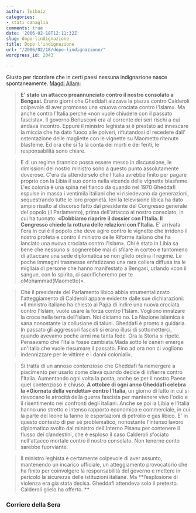 ```yaml
---
author: leibniz
categories:
- stati canaglia
comments: true
date: '2006-02-18T12:11:32Z'
slug: dopo-lindignazione
title: Dopo l'indignazione
url: "/2006/02/18/dopo-lindignazione/"
wordpress_id: 2043

---
```

Giusto per ricordare che in certi paesi nessuna indignazione nasce spontaneamente. [Magdi Allam](https://www.corriere.it/Primo_Piano/Esteri/2006/02_Febbraio/18/allam1802.shtml):


> **E' stato un attacco preannunciato contro il nostro consolato a Bengasi.** Erano giorni che Gheddafi aizzava la piazza contro Calderoli colpevole di aver promosso una «nuova crociata contro l'Islam». Ma anche contro l'Italia perché «non vuole chiudere con il passato fascista». Il governo Berlusconi era al corrente dei seri rischi a cui andava incontro. Eppure il ministro leghista si è prestato ad innescare la miccia che ha dato fuoco alle polveri, rifiutandosi di recedere dall' ostentazione delle magliette con le vignette su Maometto ritenute blasfeme. Ed ora che si fa la conta dei morti e dei feriti, le responsabilità sono chiare.<!--more-->




> E di un regime tirannico possa essere messo in discussione, le dimissioni del nostro ministro sono a questo punto assolutamente doverose. C'era da attenderselo che l'Italia avrebbe finito per pagare proprio con la Libia il suo conto nella vicenda delle vignette blasfeme. L'ex colonia è una spina nel fianco da quando nel 1970 Gheddafi espulse in massa i ventimila italiani che vi risiedevano da generazioni, sequestrando tutte le loro proprietà. Ieri la televisione libica ha dato ampio risalto al discorso fatto dal presidente del Congresso generale del popolo (il Parlamento), prima dell'attacco al nostro consolato, in cui ha tuonato: **«Dobbiamo riaprire il dossier con l'Italia. Il Congresso chiede la rottura delle relazioni con l'Italia.** E' arrivata l'ora in cui è il popolo che deve agire contro le vignette che irridono il nostro profeta e contro il ministro delle Riforme italiano che ha lanciato una nuova crociata contro l'Islam». Chi è stato in Libia sa bene che nessuno si sognerebbe mai di sfilare in corteo e tantomeno di attaccare una sede diplomatica se non glielo ordina il regime. Le poche immagini trasmesse enfatizzano una rara collera diffusa tra le migliaia di persone che hanno manifestato a Bengasi, urlando «con il sangue, con lo spirito, ci sacrificheremo per te oMohammad(Maometto)».




> Che il presidente del Parlamento libico abbia strumentalizzato l'atteggiamento di Calderoli appare evidente dalle sue dichiarazioni: «Il ministro italiano ha chiesto al Papa di indire una nuova crociata contro l'Islam, vuole usare la forza contro l'Islam. Vogliono innalzare la croce nella terra dell'Islam. Noi diciamo no. La Nazione islamica è sana nonostante la collusione di taluni. Gheddafi è pronto a guidarla. In passato gli aggressori fascisti si erano illusi di sottometterci, quando avevamo poche armi ma tanta fede. Ora la Storia si ripete. Pensavamo che l'Italia fosse cambiata.Mada sotto le ceneri emerge un'Italia che vuole riesumare il passato. Fino ad ora non ci vogliono indennizzare per le vittime e i danni coloniali».




> Si tratta di un annoso contenzioso che Gheddafi fa riemergere a piacimento per usarlo come clava quando decide di infierire contro l'Italia. Aumentando ogni volta la posta, anche se per il nostro Paese quel contenzioso è chiuso. **A ottobre di ogni anno Gheddafi celebra la «Giornata della vendetta» contro l'Italia**, un giorno di lutto in cui si rievocano le atrocità della guerra fascista per mantenere vivo l'odio e il risentimento nei confronti degli italiani. Anche se poi la Libia e l'Italia hanno uno stretto e intenso rapporto economico e commerciale, in cui la parte del leone la fanno le esportazioni di petrolio e gas libico. E' in questo contesto di per sé problematico, nonostante l'intenso lavoro diplomatico svolto dal ministro dell'Interno Pisanu per contenere il flusso dei clandestini, che è esploso il caso Calderoli sfociato nell'attacco mortale contro il nostro consolato. Non tenerne conto sarebbe fuorviante.




> Il ministro leghista è certamente colpevole di aver assunto, mantenendo un incarico ufficiale, un atteggiamento provocatorio che ha finito per coinvolgere la responsabilità del governo e mettere in pericolo la sicurezza delle istituzioni italiane. Ma **l’esplosione di violenza era già stata decisa. Gheddafi attendeva solo il pretesto. Calderoli glielo ha offerto. **




### Corriere della Sera
